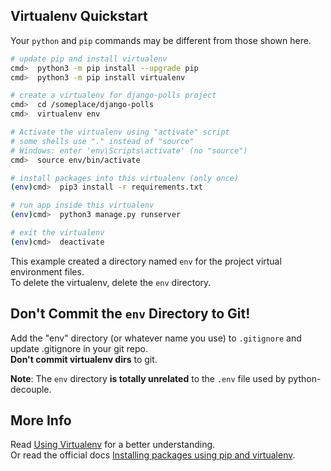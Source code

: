 ## Virtualenv Quickstart

Your `python` and `pip` commands may be different from those shown here.

```bash
# update pip and install virtualenv
cmd>  python3 -m pip install --upgrade pip
cmd>  python3 -m pip install virtualenv

# create a virtualenv for django-polls project
cmd>  cd /someplace/django-polls
cmd>  virtualenv env

# Activate the virtualenv using "activate" script
# some shells use "." instead of "source"
# Windows: enter 'env\Scripts\activate' (no "source")
cmd>  source env/bin/activate 

# install packages into this virtualenv (only once)
(env)cmd>  pip3 install -r requirements.txt

# run app inside this virtualenv
(env)cmd>  python3 manage.py runserver

# exit the virtualenv
(env)cmd>  deactivate
```

This example created a directory named `env` for the project virtual environment files.    
To delete the virtualenv, delete the `env` directory.

## Don't Commit the `env` Directory to Git!

Add the "env" directory (or whatever name you use) to `.gitignore`
and update .gitignore in your git repo.    
**Don't commit virtualenv dirs** to git.

**Note**: The `env` directory **is totally unrelated** to the `.env` file used by python-decouple.

## More Info

Read [Using Virtualenv](virtualenv) for a better understanding.    
Or read the official docs [Installing packages using pip and virtualenv][virtualenv].

[virtualenv]: https://packaging.python.org/guides/installing-using-pip-and-virtual-environments/
